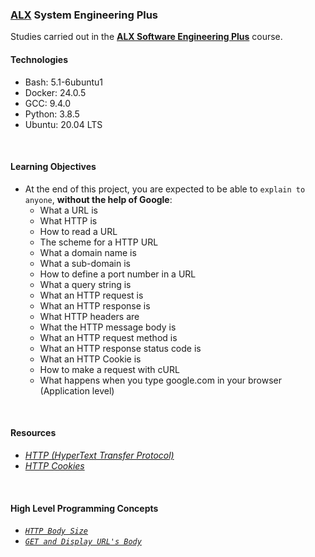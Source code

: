 ### [ALX](https://www.alxafrica.com/) System Engineering Plus

Studies carried out in the **[ALX Software Engineering Plus](https://www.alxafrica.com/software-engineering-plus/)** course.

#### Technologies

* Bash:     5.1-6ubuntu1
* Docker:   24.0.5
* GCC:      9.4.0
* Python:   3.8.5
* Ubuntu:   20.04 LTS

<br />

#### Learning Objectives

* At the end of this project, you are expected to be able to `explain to anyone`, **without the help of Google**:
    * What a URL is
    * What HTTP is
    * How to read a URL
    * The scheme for a HTTP URL
    * What a domain name is
    * What a sub-domain is
    * How to define a port number in a URL
    * What a query string is
    * What an HTTP request is
    * What an HTTP response is
    * What HTTP headers are
    * What the HTTP message body is
    * What an HTTP request method is
    * What an HTTP response status code is
    * What an HTTP Cookie is
    * How to make a request with cURL
    * What happens when you type google.com in your browser (Application level)

<br />

#### Resources

* _[HTTP (HyperText Transfer Protocol)](https://www3.ntu.edu.sg/home/ehchua/programming/webprogramming/HTTP_Basics.html)_
* _[HTTP Cookies](https://developer.mozilla.org/en-US/docs/Web/HTTP/Cookies)_

<br />

#### High Level Programming Concepts

* _[`HTTP Body Size`](0-body_size.sh)_
* _[`GET and Display URL's Body`](1-body.sh)_

<br />

